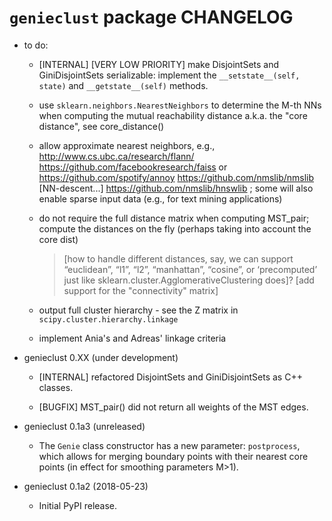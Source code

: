 `genieclust` package CHANGELOG
==============================

* to do:

    * [INTERNAL] [VERY LOW PRIORITY] make DisjointSets and GiniDisjointSets
    serializable: implement the `__setstate__(self, state)` and 
    `__getstate__(self)` methods.

    * use `sklearn.neighbors.NearestNeighbors` to determine the M-th NNs
    when computing the mutual reachability distance a.k.a. the "core distance",
    see core_distance()

    * allow approximate nearest neighbors, e.g.,
    http://www.cs.ubc.ca/research/flann/
    https://github.com/facebookresearch/faiss or
    https://github.com/spotify/annoy
    https://github.com/nmslib/nmslib  [NN-descent...]
    https://github.com/nmslib/hnswlib ;
    some will also enable sparse input data (e.g., for text mining applications)

    * do not require the full distance matrix when computing MST_pair;
    compute the distances on the fly (perhaps taking into account the core dist)

        > [how to handle different distances, say, we can support
        “euclidean”, “l1”, “l2”, “manhattan”, “cosine”, or ‘precomputed’
        just like sklearn.cluster.AgglomerativeClustering does]?
        > [add support for the "connectivity" matrix]

    * output full cluster hierarchy - see the Z matrix in
    `scipy.cluster.hierarchy.linkage`

    * implement Ania's and Adreas' linkage criteria


* genieclust 0.XX (under development)

    * [INTERNAL] refactored DisjointSets and GiniDisjointSets as C++ classes.

    * [BUGFIX] MST_pair() did not return all weights of the MST edges.



* genieclust 0.1a3 (unreleased)

    * The `Genie` class constructor has a new parameter: `postprocess`,
    which allows for merging boundary points with their nearest core points
    (in effect for smoothing parameters M>1).


* genieclust 0.1a2 (2018-05-23)

    * Initial PyPI release.
